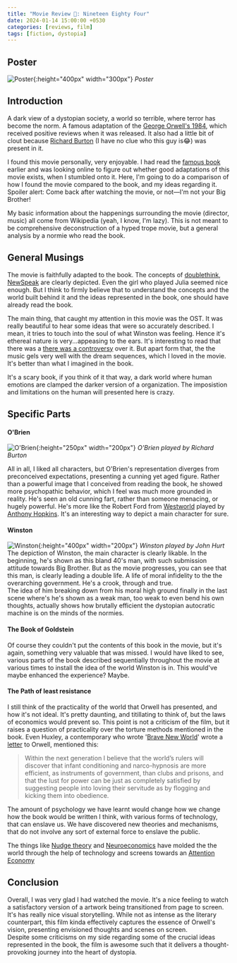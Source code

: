 ```yaml
---
title: "Movie Review 🍿: Nineteen Eighty Four"
date: 2024-01-14 15:00:00 +0530
categories: [reviews, film]
tags: [fiction, dystopia]
---
```


## Poster

<!-- ![Poster](\assets\img\Ninteen_Eighty_Four.jpg){:height="400px" width="300px"} -->

<img src="{{site.baseurl | prepend: site.url}}/assets/img/1984/Ninteen_Eighty_Four.jpg" alt="Poster">{:height="400px" width="300px"}
_Poster_

## Introduction

A dark view of a dystopian society, a world so terrible, where terror has become the norm. A famous adaptation of the [George Orwell's 1984](https://en.wikipedia.org/wiki/Nineteen_Eighty-Four), which received positive reviews when it was released. It also had a little bit of clout because [Richard Burton](https://en.wikipedia.org/wiki/Richard_Burton) (I have no clue who this guy is😂) was present in it.

I found this movie personally, very enjoyable. I had read the [famous book](https://en.wikipedia.org/wiki/Nineteen_Eighty-Four) earlier and was looking online to figure out whether good adaptations of this movie exists, when I stumbled onto it. Here, I'm going to do a comparison of how I found the movie compared to the book, and my ideas regarding it. Spoiler alert: Come back after watching the movie, or not—I'm not your Big Brother!

My basic information about the happenings surrounding the movie (director, music) all come from Wikipedia (yeah, I know, I'm lazy). This is not meant to be comprehensive deconstruction of a hyped trope movie, but a general analysis by a normie who read the book.

## General Musings

The movie is faithfully adapted to the book. The concepts of [doublethink](https://en.wikipedia.org/wiki/Doublethink), [NewSpeak](https://en.wikipedia.org/wiki/Newspeak) are clearly depicted. Even the girl who played Julia seemed nice enough. But I think to firmly believe that to understand the concepts and the world built behind it and the ideas represented in the book, one should have already read the book.

The main thing, that caught my attention in this movie was the OST. It was really beautiful to hear some ideas that were so accurately described. I mean, it tries to touch into the soul of what Winston was feeling. Hence it's ethereal nature is very...appeasing to the ears. It's interesting to read that there was a [there was a controversy](<https://en.wikipedia.org/wiki/Nineteen_Eighty-Four_(1984_film)#Score_controversy>) over it. But apart form that, the the music gels very well with the dream sequences, which I loved in the movie. It's better than what I imagined in the book.

It's a scary book, if you think of it that way, a dark world where human emotions are clamped the darker version of a organization. The imposistion and limitations on the human will presented here is crazy.

## Specific Parts

#### O'Brien

<img src="{{site.baseurl | prepend: site.url}}/assets/img/1984/O'Brian.jpg" alt="O'Brien">{:height="250px" width="200px"}
_O'Brien played by Richard Burton_

All in all, I liked all characters, but O'Brien's representation diverges from preconceived expectations, presenting a cunning yet aged figure. Rather than a powerful image that I conceived from reading the book, he showed more psychopathic behavior, which I feel was much more grounded in reality. He's seen an old cunning fart, rather than someone menacing, or hugely powerful. He's more like the Robert Ford from [Westworld](https://www.imdb.com/title/tt0475784/) played by [Anthony Hopkins](https://en.wikipedia.org/wiki/Anthony_Hopkins). It's an interesting way to depict a main character for sure.

#### Winston

<img src="{{site.baseurl | prepend: site.url}}/assets/img/1984/Winston.jpg" alt="Winston">{:height="400px" width="200px"}
_Winston played by John Hurt_
The depiction of Winston, the main character is clearly likable. In the beginning, he's shown as this bland 40's man, with such submission attitude towards Big Brother. But as the movie progresses, you can see that this man, is clearly leading a double life. A life of moral infidelity to the the overarching government. He's a crook, through and true.<br>
The idea of him breaking down from his moral high ground finally in the last scene where's he's shown as a weak man, too weak to even bend his own thoughts, actually shows how brutally efficient the dystopian autocratic machine is on the minds of the normies.

#### The Book of Goldstein

Of course they couldn't put the contents of this book in the movie, but it's again, something very valuable that was missed. I would have liked to see, various parts of the book described sequentially throughout the movie at various times to install the idea of the world Winston is in. This would've maybe enhanced the experience? Maybe.

#### The Path of least resistance

I still think of the practicality of the world that Orwell has presented, and how it's not ideal. It's pretty daunting, and titillating to think of, but the laws of economics would prevent so. This point is not a criticism of the film, but it raises a question of practicality over the torture methods mentioned in the book. Even Huxley, a contemporary who wrote '[Brave New World](https://www.goodreads.com/book/show/5129.Brave_New_World)' wrote a [letter](https://lettersofnote.com/2012/03/06/1984-v-brave-new-world/) to Orwell, mentioned this:

> Within the next generation I believe that the world’s rulers will discover that infant conditioning and narco-hypnosis are more efficient, as instruments of government, than clubs and prisons, and that the lust for power can be just as completely satisfied by suggesting people into loving their servitude as by flogging and kicking them into obedience.

The amount of psychology we have learnt would change how we change how the book would be written I think, with various forms of technology, that can enslave us. We have discovered new theories and mechanisms, that do not involve any sort of external force to enslave the public.

The things like [Nudge theory](https://en.wikipedia.org/wiki/Nudge_theory) and [Neuroeconomics](https://en.wikipedia.org/wiki/Neuroeconomics) have molded the the world through the help of technology and screens towards an [Attention Economy](https://en.wikipedia.org/wiki/Attention_economy)

## Conclusion

Overall, I was very glad I had watched the movie. It's a nice feeling to watch a satisfactory version of a artwork being transitioned from page to screen. It's has really nice visual storytelling. While not as intense as the literary counterpart, this film kinda effectively captures the essence of Orwell's vision, presenting envisioned thoughts and scenes on screen.
<br>
Despite some criticisms on my side regarding some of the crucial ideas represented in the book, the film is awesome such that it delivers a thought-provoking journey into the heart of dystopia.
